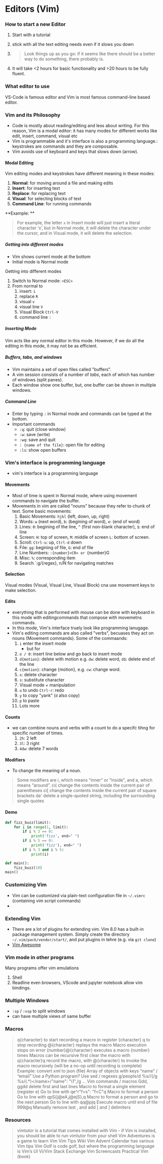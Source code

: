 # Editors (Vim)

### How to start  a new Editor

1. Start with a tutorial 

2. stick with all the text editing needs even if it slows you down

3. > Look things up as you go: if it seems like there should be a better way to do something, there probably is.

4. It will take <2 hours for basic functionality and >20 hours to be fully fluent. 



### What editor to use

VS-Code is famous editor and Vim is most famous command-line based editor. 

### Vim and its Philosophy

- Code is mostly about reading/editing and less about writing. For this reason, Vim is a modal editor: it has many modes for different works like edit, insert, command, visual etc 
- Vim is programmable and it's interface is also a programming language.: keystrokes are commands and they are composable. 
- Vim avoids use of keyboard and keys that slows down (arrow).

#### Modal Editing 

Vim editing modes and keystrokes have different meaning in these modes: 

1. **Normal**: for moving around a file and making edits 
2. **Insert**: for inserting text
3. **Replace**: for replacing text
4. **Visual**: for selecting blocks of text
5. **Command Line**: for running commands

**Example: **

> For example, the letter `x` in Insert mode will just insert a literal character ‘x’, but in Normal mode, it will delete the character under the cursor, and in Visual mode, it will delete the selection.

##### Getting into different modes 

- Vim shows current mode at the bottom
- Initial mode is Normal mode

Getting into different modes

1. Switch to Normal mode: `<ESC>`
2. From normal to
   1.  insert: `i`
   2. replace `R`
   3. visual `v`
   4. visual line `V`
   5. Visual Block `Ctrl-V`
   6. command line `:`

##### Inserting Mode

Vim acts like any normal editor in this mode. However, if we do all the editing in this mode, it may not be as efficient. 

##### Buffers, tabs, and windows

- Vim maintains a set of open files called "buffers". 
- A vim session consists of a number of *tabs*, each of which has  number of windows (split panes).
- Each window show one buffer, but, one buffer can be shown in multiple windows. 

##### Command Line 

- Enter by typing `:` in Normal mode and commands can be typed at the bottom. 
- Important commands
  - `:q`: quit (close window)
  - `:w`: save (write)
  - `:wq`: save and quit
  - `: {name of the file}`: open file for editing
  - `:ls`: show open buffers

### Vim's interface is  programming language 

- vim's interface is a programming language 

#### Movements 
- Most of time is spent in Normal mode, where using movement commands to navigate the buffer. 
- Movements in vim are called "nouns" because they refer to chunk of text. Some basic movements:
	1. Basic Movements: `hjkl` (left, down, up, right)
	2. Words: `w` (next word), `b`: (begining of word), `e`: (end of word)
	3. Lines: `0`: begining of the line,  `^` (first non-blank character), `$`: end of line
	4. Screen: `H`: top of screen, `M`: middle of screen `L`: bottom of screen.
	5. Scroll: `Ctrl-u`: up, `Ctrl-d` down
	6. File: `gg`: begining of file,  `G`: end of file
	7. Line Numbers: `:{number}<CR> or `{number}G
	8. Misc: `%`:  corresponding item
	9. Search `:g/{regex}, n/N for navigating matches

#### Selection
Visual modes (Visual, Visual Line, Visual Block) cna use movement keys to make selection. 

#### Edits
-  everything that is performed with mouse can be done with keyboard in this mode with editingcommands that compose with movemetns commands. 
- In this mode, Vim's interface truely look like programming lanugage. 
- Vim's editing commands are also called "verbs", becuases they act on  nouns (Movement commands). Some of the commaands:
	1. `i` enter the insert mode
		- but for 
	2. `o / 0`: insert line below and go back to insert mode
	3. `d{motion}`: delete with motion e.g. `dw`: delete word, `d$`: delete end of the line
	4. `c{motion}`: change {motion}, e.g. `cw`: change word.
	5. `x`: delete character
	6. `s`: substitute character
	7. Visual mode + manipulation
	8. `u` to undo `Ctrl-r`: redo
	9. `y` to copy "yank" (`d` also copy)
	10. `p` to paste
	11. Lots more
#### Counts
- we can combine nouns and verbs with a count to do a specifc tihng for specific number of times.
	1. `2h`: 2 left
	2. `3l`: 3 right 
	3. `4dw`: delete 7 words

#### Modifiers 
- To change the meaning of a noun. 
> Some modifiers are i, which means “inner” or “inside”, and a, which means “around”. ci( change the contents inside the current pair of parentheses ci[ change the contents inside the current pair of square brackets da' delete a single-quoted string, including the surrounding single quotes

#### Demo
```python
def fizz_buzz(limit):
    for i in range(1, limit):
        if i % 3 == 0:
            print('fizz', end=" ")
        if i % 5 == 0:
            print('fizz'), end=" ")
        if i % 3 and i % 5:
            print(i)

def main():
    fizz_buzz(10)
main()
```

### Customizing Vim
- Vim can be customized via plain-text configuration file in `~/.vimrc` (containing vim script commands)
- 

### Extending Vim
- There are a lot of plugins for extending vim. Vim 8.0 has a built-in package management system. Simply create the directory `~/.vim/pack/vendor/start/`, and put plugins in tehre (e.g. via `git clone`)
- [Vim Awesome](https://vimawesome.com/)

### Vim mode in other programs
Many programs offer vim emulations
1. Shell
2. Readline
even browsers, VScode and jupyter notebook allow vim bindings.

###  Multiple Windows
- `:sp` / `:vsp` to split windows
- can have multiple views of same buffer
### Macros
> q{character} to start recording a macro in register {character}
q to stop recording
@{character} replays the macro
Macro execution stops on error
{number}@{character} executes a macro {number} times
Macros can be recursive
first clear the macro with q{character}q
record the macro, with @{character} to invoke the macro recursively (will be a no-op until recording is complete)
Example: convert xml to json (file)
Array of objects with keys “name” / “email”
Use a Python program?
Use sed / regexes
g/people/d
%s/<person>/{/g
%s/<name>\(.*\)<\/name>/"name": "\1",/g
…
Vim commands / macros
Gdd, ggdd delete first and last lines
Macro to format a single element (register e)
Go to line with <name>
qe^r"f>s": "<ESC>f<C"<ESC>q
Macro to format a person
Go to line with <person>
qpS{<ESC>j@eA,<ESC>j@ejS},<ESC>q
Macro to format a person and go to the next person
Go to line with <person>
qq@pjq
Execute macro until end of file
999@q
Manually remove last , and add [ and ] delimiters


### Resources
> vimtutor is a tutorial that comes installed with Vim - if Vim is installed, you should be able to run vimtutor from your shell
Vim Adventures is a game to learn Vim
Vim Tips Wiki
Vim Advent Calendar has various Vim tips
Vim Golf is code golf, but where the programming language is Vim’s UI
Vi/Vim Stack Exchange
Vim Screencasts
Practical Vim (book)


